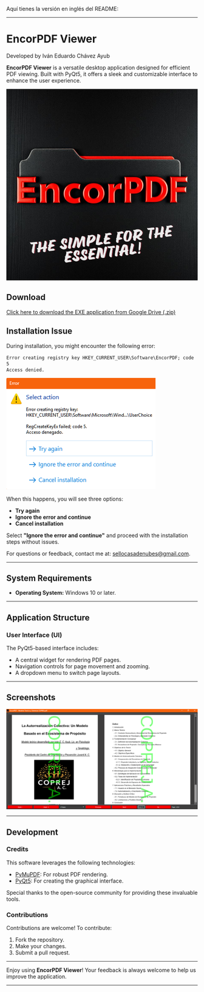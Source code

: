 Aquí tienes la versión en inglés del README:

---

# EncorPDF Viewer

Developed by Iván Eduardo Chávez Ayub

**EncorPDF Viewer** is a versatile desktop application designed for efficient PDF viewing. Built with PyQt5, it offers a sleek and customizable interface to enhance the user experience.

![EncorPDF Icon](EncorPDF.PNG)

## Download

[Click here to download the EXE application from Google Drive (.zip)](https://drive.google.com/file/d/1uJ-vlT_PdXx6s9G17OtJrR7Z-6Ll5C00/view?usp=sharing)

## Installation Issue

During installation, you might encounter the following error:

```
Error creating registry key HKEY_CURRENT_USER\Software\EncorPDF; code 5
Access denied.
```
![Application Error Screenshot](ErrorScreen.png)

When this happens, you will see three options:

- **Try again**  
- **Ignore the error and continue**  
- **Cancel installation**

Select **"Ignore the error and continue"** and proceed with the installation steps without issues.

For questions or feedback, contact me at: [sellocasadenubes@gmail.com](mailto:sellocasadenubes@gmail.com).

---

## System Requirements

- **Operating System:** Windows 10 or later.

---

## Application Structure

### User Interface (UI)

The PyQt5-based interface includes:

- A central widget for rendering PDF pages.
- Navigation controls for page movement and zooming.
- A dropdown menu to switch page layouts.

---

## Screenshots

![Application Screenshot](Capture.png)

---

## Development

### Credits

This software leverages the following technologies:

- [PyMuPDF](https://pymupdf.readthedocs.io/en/latest/): For robust PDF rendering.
- [PyQt5](https://pypi.org/project/PyQt5/): For creating the graphical interface.

Special thanks to the open-source community for providing these invaluable tools.

### Contributions

Contributions are welcome! To contribute:

1. Fork the repository.
2. Make your changes.
3. Submit a pull request.

---

Enjoy using **EncorPDF Viewer**! Your feedback is always welcome to help us improve the application.

---
